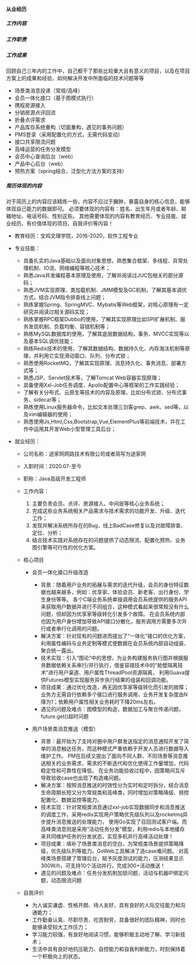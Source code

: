 #### 从业经历

##### 工作内容

##### 工作职责

##### 工作成果

回顾自己三年内的工作中，自己都干了那些比较重大且有意义的项目，以及在项目方案上的成果和经验，如何解决开发中所面临的技术问题等等

+ 场景类消息投递（常规/高峰）
+ 会员一体化接口（基于图模式执行）
+ 携程房源接入
+ 分销房源点评回流
+ 折叠点评需求
+ 产品库存系统重构（切面重构，遇见的事务问题）
+ PMS登录（采用配置化的方式，无需代码变动）
+ 接口共享限流问题
+ 高峰运营的任务分发模型
+ 会员中心查询后台（web）
+ 产品中心后台（web）
+ 预热方案（spring结合，泛型化方法方案的支持）


##### 简历体现的内容

对于简历上的内容应该精炼一些，内容不应过于臃肿，暴露自身的核心信息，能够体现自己能力的数据即可。
必须要体现的内容有：姓名、出生年月或者年龄、邮箱地址、电话号码、性别这些。
其他需要体现的内容有教育经历、专业技能、就业经历、有价值体现的项目、自我评价等内容！

+ 教育经历：宝鸡文理学院，2016-2020，软件工程专业

+ 专业技能：
  + 具备扎实的Java基础以及面向对象思想，熟悉集合框架、多线程、异常处理机制、IO流、网络编程等核心技术； 
  + 熟悉Java并发编程基本原理及使用，了解并阅读过JUC包相关的部分源码；
  + 熟悉JVM实现原理、类加载机制、JMM模型及GC机制，了解其基本调优方式，结合JVM指令排查线上问题；
  + 熟练掌握Spring、SpringMVC、Mybatis等Web框架，对核心原理有一定研究并阅读过相关源码实现；
  + 熟练掌握RPC框架Dubbo的使用，了解其实现原理比如SPI扩展机制、服务发现机制、负载均衡、容错机制等；
  + 熟练MySQL数据库的使用，了解其底层数据结构，事务、MVCC实现等以及基本SQL调优技能；
  + 熟练Redis技术的使用，了解其数据结构、数据持久化、内存淘汰机制等原理，并利用它实现滑动窗口、队列、分布式锁；
  + 熟悉使用RocketMQ，了解其实现原理、消息持久化、事务消息、部署方式等；
  + 熟悉JSP、Servlet技术等，了解Tomcat Web容器实现原理；
  + 具备使用Xxl-Job任务调度、Apollo配置中心等框架的工作实践经验；
  + 了解有关分布式、云原生等技术的内容及原理，比如分布式锁、分布式事务、sidecar等；
  + 熟练使用Linux服务器命令，比如文本处理三剑客grep、awk、sed等，以及vim编辑器的使用；
  + 熟悉使用Js,Html,Css,Bootstrap,Vue,ElementPlus等前端技术，并在工作中运用其开发Web小型管理工具后台；

+ 就业经历：
  + 公司名称：途家网网路技术有限公司或者简写为途家网
  + 入职时间：2020.07-至今
  + 职称：Java高级开发工程师
  + 工作内容：
    1) 主要负责会员、点评、房源接入、中间层等核心业务系统；
    2) 完成这些业务系统相关产品需求与技术需求的功能开发、升级、迭代工作；
    3) 发现并解决系统所存在的Bug、线上BadCase修复以及对故障排查、定位、分析；
    4) 结合技术实践对系统存在的问题提供了动态限流、配置化预热、业务图引擎等可行性的优化方案。

  + 核心项目
    + 会员一体化接口升级改造
      + 背景：随着用户业务的拓展与需求的迭代升级，会员的身份特征数据也越来越多，例如：优享家、体验会员、新老客、出行身份、学生身份等等。
      各个C端业务系统单独调用会员系统提供的服务API来获取用户数据并进行不同组合，这种模式看起来很常规没有什么问题，但却因为优享家等级转化引发多个故障。
      在会员系统内部也因为用户身份增加导致API接口分散化，服务调用方需要多次并行或者串行化调用的问题。
      + 解决方案：针对现有的问题进而提出了“一体化”接口的优化方案，利用属性编码与业务定制等模式使数据在会员系统内部自动组装、聚合统一露出。
      + 技术实现：引入“图论”中的思想，为业务构建服务执行图并根据服务数据依赖关系串行/并行执行，借鉴容错技术中的“舱壁隔离技术”进行用户渠道、用户属性ThreadPool资源隔离，
      利用Guava提供Futures模型实现服务异步执行结果的组装和回调功能。
      + 项目成果：通过优化改造，再无因优享家等级转化而引发的故障；业务方无需自行依赖多个接口进行服务调用，业务开发复杂度由N降为1；依赖用户属性相关业务耗时下降20ms左右。
      + 遇见的问题及难点：图模型的构造，数据加工与聚合传递问题，future.get()超时问题
    
    + 用户场景类消息推送（模型）
      + 背景：最开始为了支持对圈中用户群发送指定的消息通知开发了简单的消息触达任务，而这种模式严重依赖于开发人员进行数据导入维护工作。
      PM在后续又提出了面向不同人群、不同场景等消息推送相关的业务需求，需求的不断迭代和优化使得工作量增加，代码稳定性和可靠性在降低。
      在业务功能验收过程中，因策略间互斥导致验收case也出现了构造难问题。
      + 解决方案：按照消息推送的时效性分为实时和定时拆分，结合消息生命周期长短又分为常规类和高峰类，同时增加对策略降级、频控配置化、数据监控等能力。
      + 技术实现：针对常规类消息通过xxl-job实现数据同步和消息推送的调度工作，采用redis实现用户策略优先级队列以及rocketmq异步提升消息推送的处理能力，
      使用Go实现了召回测试客户端。而高峰类消息则是采用“活动任务分发”模型，利用redis与本地缓存来共同维护任务的分发状态，实现多机并行高峰活动处理！
      + 项目成果：填补了场景类消息的空白，为常规类场景提供策略降级，优先级队列等能力。GoWeb工具解决了造case难问题。 
      对高峰类场景搭建了管理后台，赋予灰度测试的能力，压测结果显示300W/h，可支持10个活动并行，完成300+活动推送！
      + 遇见的问题及难点：任务分发机制加锁问题，活动与机器IP绑定问题，动态限流问题
      
  + 自我评价
    + 为人诚实谦虚、性格开朗、待人友好，具有良好的人际交往能力和沟通能力；
    + 工作勤奋认真、尽职尽责、吃苦耐劳，具备很好的团队精神，同时也能够承受较大工作压力；
    + 学习能力较强，有良好地阅读习惯，能够积极主动地了解、学习新技术；
    + 生活中具有良好地抗压能力、自控能力和自我判断能力，时刻保持着一个积极向上的状态。